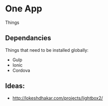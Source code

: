 One App
=======

Things

Dependancies
------------

Things that need to be installed globally:

* Gulp
* Ionic
* Cordova

Ideas:
------

* <http://lokeshdhakar.com/projects/lightbox2/>
